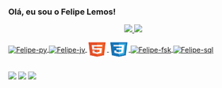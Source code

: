 ### Olá, eu sou o Felipe Lemos!

<div align="center">
  <a href="https://github.com/FelipeLSP">
  <img height="160em" src="https://github-readme-stats.vercel.app/api?username=FelipeLSP&show_icons=true&theme=tokyonight&include_all_commits=true&count_private=true"/>
  <img height="160em" src="https://github-readme-stats.vercel.app/api/top-langs/?username=FelipeLSP&layout=compact&langs_count=7&theme=tokyonight"/>
</div>
  
<div style="display: inline_block"><br>
  <img align="center" alt="Felipe-py" height="30" width="40" src="https://cdn.jsdelivr.net/gh/devicons/devicon/icons/python/python-original.svg">
  <img align="center" alt="Felipe-jv" height="30" width="40" src="https://cdn.jsdelivr.net/gh/devicons/devicon/icons/java/java-original.svg">
  <img align="center" alt="Felipe-HTML" height="30" width="40" src="https://raw.githubusercontent.com/devicons/devicon/master/icons/html5/html5-original.svg">
  <img align="center" alt="Felipe-CSS" height="30" width="40" src="https://raw.githubusercontent.com/devicons/devicon/master/icons/css3/css3-original.svg">
  <img align="center" alt="Felipe-fsk" height="30" width="40" src="https://cdn.jsdelivr.net/gh/devicons/devicon/icons/flask/flask-original.svg">
  <img align="center" alt="Felipe-sql" height="30" width="40" src="https://cdn.jsdelivr.net/gh/devicons/devicon/icons/mysql/mysql-original.svg">
</div>

##
  
<div>
  
  <a href="https://instagram.com/FelipeLSP_" target="_blank"><img src="https://img.shields.io/badge/-Instagram-%23E4405F?style=for-the-badge&logo=instagram&logoColor=white" target="_blank"></a>
  <a href = "mailto:felipelemos3gmail.com"><img src="https://img.shields.io/badge/-Gmail-%23333?style=for-the-badge&logo=gmail&logoColor=white" target="_blank"></a>
  <a href="https://www.linkedin.com/in/felipe-lemos-b306b476/" target="_blank"><img src="https://img.shields.io/badge/-LinkedIn-%230077B5?style=for-the-badge&logo=linkedin&logoColor=white" target="_blank"></a> 
</div>
